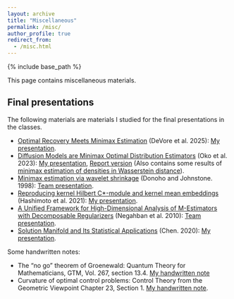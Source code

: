```yaml
---
layout: archive
title: "Miscellaneous"
permalink: /misc/
author_profile: true
redirect_from:
  - /misc.html
---
```


{% include base_path %}

This page contains miscellaneous materials.

## Final presentations

The following materials are materials I studied for the final presentations in the classes.

* [Optimal Recovery Meets Minimax Estimation](https://arxiv.org/abs/2502.17671) (DeVore et al. 2025): [My presentation](http://wldyddl5510.github.io/files/or_me.pdf).
* [Diffusion Models are Minimax Optimal Distribution Estimators](https://proceedings.mlr.press/v202/oko23a/oko23a.pdf) (Oko et al. 2023): [My presentation](http://wldyddl5510.github.io/files/minimax_besov_diffusion.pdf), [Report version](http://wldyddl5510.github.io/files/minimax_besov_diffusion_report.pdf) (Also contains some results of [minimax estimation of densities in Wasserstein distance](https://projecteuclid.org/journals/annals-of-statistics/volume-50/issue-3/Minimax-estimation-of-smooth-densities-in-Wasserstein-distance/10.1214/21-AOS2161.pdf)).
* [Minimax estimation via wavelet shrinkage](https://projecteuclid.org/journals/annals-of-statistics/volume-26/issue-3/Minimax-estimation-via-wavelet-shrinkage/10.1214/aos/1024691081.full) (Donoho and Johnstone. 1998): [Team presentation](http://wldyddl5510.github.io/files/minimax_besov_team.pdf).
* [Reproducing kernel Hilbert C*-module and kernel mean embeddings](https://www.jmlr.org/papers/v22/20-1346.html) (Hashimoto et al. 2021): [My presentation](http://wldyddl5510.github.io/files/rkhm.pdf).
* [A Unified Framework for High-Dimensional Analysis of M-Estimators with Decomposable Regularizers](https://arxiv.org/abs/1010.2731) (Negahban et al. 2010): [Team presentation](http://wldyddl5510.github.io/files/m_estimator.pdf).
* [Solution Manifold and Its Statistical Applications](https://arxiv.org/abs/2002.05297) (Chen. 2020): [My presentation](http://wldyddl5510.github.io/files/Solution_Manifold.pdf).

Some handwritten notes:

* The “no go” theorem of Groenewald: Quantum Theory for Mathematicians, GTM, Vol. 267, section 13.4. [My handwritten note](http://wldyddl5510.github.io/files/math689_final.pdf)
* Curvature of optimal control problems: Control Theory from the Geometric Viewpoint Chapter 23, Section 1. [My handwritten note](http://wldyddl5510.github.io/files/dg2_final.pdf).
